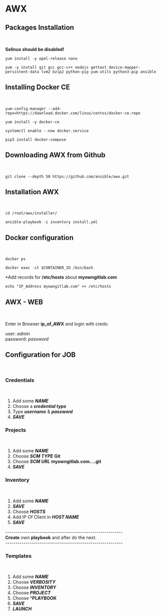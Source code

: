 # AWX
<h2>Packages Installation</h2><br>

**Selinux should be disabled!**<br>

`yum install -y epel-release nano`<br>

`yum -y install git gcc gcc-c++ nodejs gettext device-mapper-persistent-data lvm2 bzip2 python-pip yum-utils python3-pip ansible`<br>

<h2>Installing Docker CE</h2><br>

`yum-config-manager --add-repo=https://download.docker.com/linux/centos/docker-ce.repo`<br>

`yum install -y docker-ce`<br>

`systemctl enable --now docker.service`<br>

`pip3 install docker-compose`<br>

<h2>Downloading AWX from Github</h2><br>

`git clone --depth 50 https://github.com/ansible/awx.git`<br>

<h2>Installation AWX</h2><br>

`cd /root/awx/installer/`<br>

`ansible-playbook -i inventory install.yml`<br>

<h2>Docker configuration</h2><br>

`docker ps`<br>

`docker exec -it $CONTAINER_ID /bin/bash`<br>

*Add records for **/etc/hosts** about **myowngitlab.com**<br>

`echo "IP_Address myowngitlab.com" >> /etc/hosts`<br>

<h2>AWX - WEB</h2><br>

Enter in Browser **ip_of_AWX** and login with creds:<br>

user: *admin*<br>
password: *password*<br>

<h2>Configuration for JOB</h2><br>

<h3>Credentials</h3><br>

1) Add some ***NAME***<br>
2) Choose a ***credential type***<br>
3) Type ***username*** & ***password***<br>
4) ***SAVE***<br>

<h3>Projects</h3><br>

1) Add some ***NAME***<br>
2) Choose ***SCM TYPE*** **Git**<br>
3) Choose ***SCM URL*** **myowngitlab.com....git**<br>
4) ***SAVE***

<h3>Inventory</h3><br>

1) Add some ***NAME***<br>
2) ***SAVE***<br>
3) Choose ***HOSTS***<br>
4) Add IP Of Client in ***HOST NAME*** <br>
5) ***SAVE***<BR>

----------------------------------------------------------<br>
**Create** own **playbook** and after do the next.<br>
----------------------------------------------------------<br>
<h3>Templates</h3><br>

1) Add some ***NAME***<br>
2) Choose ***VERBOSITY***<br>
3) Choose ***INVENTORY***<br>
4) Choose ***PROJECT***<br>
5) Choose ***PLAYBOOK**<br>
6) ***SAVE***<br>
7) ***LAUNCH***<BR>
